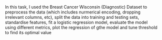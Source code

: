 In this task, I used the Breast Cancer Wisconsin (Diagnostic) Dataset to preprocess the data (which includes nurmerical encoding, dropping irrelevant columns, etc), split the data into training and testing sets, standardise features, fit a logistic regression model, evaluate the model using different metrics, plot the regression of gthe model and tune threshold to find its optimal value
